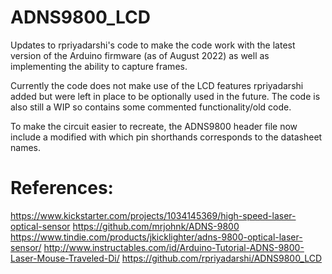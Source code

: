 ADNS9800_LCD
============

Updates to rpriyadarshi's code to make the code work with the latest version of the Arduino firmware (as of August 2022) as well as implementing the ability to capture frames.

Currently the code does not make use of the LCD features rpriyadarshi added but were left in place to be optionally used in the future. The code is also still a WIP so contains some commented functionality/old code.

To make the circuit easier to recreate, the ADNS9800 header file now include a modified with which pin shorthands corresponds to the datasheet names.

References:
===========
https://www.kickstarter.com/projects/1034145369/high-speed-laser-optical-sensor
https://github.com/mrjohnk/ADNS-9800
https://www.tindie.com/products/jkicklighter/adns-9800-optical-laser-sensor/
http://www.instructables.com/id/Arduino-Tutorial-ADNS-9800-Laser-Mouse-Traveled-Di/
https://github.com/rpriyadarshi/ADNS9800_LCD
